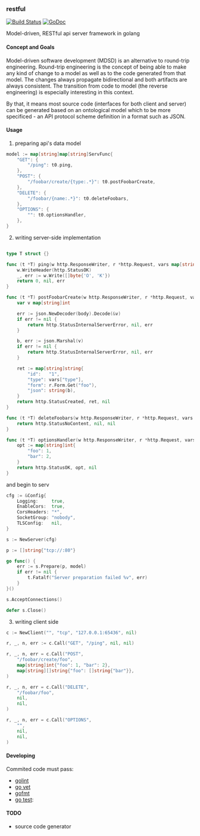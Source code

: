### restful 

[![Build Status](https://travis-ci.org/Tomasen/restful.svg?branch=master)](https://travis-ci.org/tomasen/restful)
[![GoDoc](https://godoc.org/github.com/tomasen/restful?status.svg)](http://godoc.org/github.com/tomasen/restful)

Model-driven, RESTful api server framework in golang

#### Concept and Goals

Model-driven software development (MDSD) is an alternative to round-trip engineering. Round-trip engineering is the concept of being able to make any kind of change to a model as well as to the code generated from that model. The changes always propagate bidirectional and both artifacts are always consistent. The transition from code to model (the reverse engineering) is especially interesting in this context.

By that, it means most source code (interfaces for both client and server) can be generated based on an ontological model which to be more specificed - an API protocol scheme definition in a format such as JSON.  

#### Usage

1. preparing api's data model

```Go
model := map[string]map[string]ServFunc{
	"GET": {
		"/ping": t0.ping,
	},
	"POST": {
		"/foobar/create/{type:.*}": t0.postFoobarCreate,
	},
	"DELETE": {
		"/foobar/{name:.*}": t0.deleteFoobars,
	},
	"OPTIONS": {
		"": t0.optionsHandler,
	},
}
```

2. writing server-side implementation

```Go

type T struct {}

func (t *T) ping(w http.ResponseWriter, r *http.Request, vars map[string]string, body io.ReadCloser) (int, interface{}, error) {
	w.WriteHeader(http.StatusOK)
	_, err := w.Write([]byte{'O', 'K'})
	return 0, nil, err
}

func (t *T) postFoobarCreate(w http.ResponseWriter, r *http.Request, vars map[string]string, body io.ReadCloser) (int, interface{}, error) {
	var v map[string]int

	err := json.NewDecoder(body).Decode(&v)
	if err != nil {
		return http.StatusInternalServerError, nil, err
	}

	b, err := json.Marshal(v)
	if err != nil {
		return http.StatusInternalServerError, nil, err
	}

	ret := map[string]string{
		"id":   "1",
		"type": vars["type"],
		"form": r.Form.Get("foo"),
		"json": string(b),
	}
	return http.StatusCreated, ret, nil
}

func (t *T) deleteFoobars(w http.ResponseWriter, r *http.Request, vars map[string]string, body io.ReadCloser) (int, interface{}, error) {
	return http.StatusNoContent, nil, nil
}

func (t *T) optionsHandler(w http.ResponseWriter, r *http.Request, vars map[string]string, body io.ReadCloser) (int, interface{}, error) {
	opt := map[string]int{
		"foo": 1,
		"bar": 2,
	}
	return http.StatusOK, opt, nil
}
```

and begin to serv

```Go
cfg := &Config{
	Logging:     true,
	EnableCors:  true,
	CorsHeaders: "*",
	SocketGroup: "nobody",
	TLSConfig:   nil,
}

s := NewServer(cfg)

p := []string{"tcp://:80"}

go func() {
	err := s.Prepare(p, model)
	if err != nil {
		t.Fatalf("Server preparation failed %v", err)
	}
}()

s.AcceptConnections()

defer s.Close()
```

3. writing client side

```Go
c := NewClient("", "tcp", "127.0.0.1:65436", nil)

r, _, n, err := c.Call("GET", "/ping", nil, nil)

r, _, n, err = c.Call("POST",
	"/foobar/create/foo",
	map[string]int{"foo": 1, "bar": 2},
	map[string][]string{"foo": []string{"bar"}},
)

r, _, n, err = c.Call("DELETE",
	"/foobar/foo",
	nil,
	nil,
)

r, _, n, err = c.Call("OPTIONS",
	"",
	nil,
	nil,
)
```

#### Developing

Commited code must pass:

* [golint](https://github.com/golang/lint)
* [go vet](https://godoc.org/golang.org/x/tools/cmd/vet)
* [gofmt](https://golang.org/cmd/gofmt)
* [go test](https://golang.org/cmd/go/#hdr-Test_packages):

#### TODO

* source code generator

